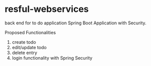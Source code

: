 # resful-webservices
 back end for to do application 
 Spring Boot Application with Security.
 
 Proposed Functionalities
 
 1. create todo
 2. edit/update todo
 3. delete entry
 4. login functionality with Spring Security


